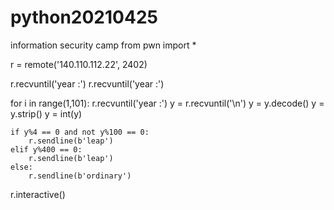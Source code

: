 # python20210425
information security camp
from pwn import *

r = remote('140.110.112.22', 2402)

r.recvuntil('year :')
r.recvuntil('year :')

for i in range(1,101):
	r.recvuntil('year :')
	y = r.recvuntil('\n')
	y = y.decode()
	y = y.strip()
	y = int(y)
	
	if y%4 == 0 and not y%100 == 0:
		r.sendline(b'leap')
	elif y%400 == 0:
		r.sendline(b'leap')
	else:
		r.sendline(b'ordinary')

r.interactive()
